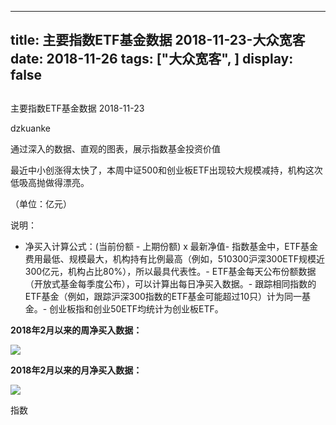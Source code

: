 
---
title:   主要指数ETF基金数据 2018-11-23-大众宽客
date: 2018-11-26
tags: ["大众宽客", ]
display: false
---


## 



主要指数ETF基金数据 2018-11-23




dzkuanke




通过深入的数据、直观的图表，展示指数基金投资价值


最近中小创涨得太快了，本周中证500和创业板ETF出现较大规模减持，机构这次低吸高抛做得漂亮。



（单位：亿元）

说明：
- 净买入计算公式：(当前份额 - 上期份额) x 最新净值- 指数基金中，ETF基金费用最低、规模最大，机构持有比例最高（例如，510300沪深300ETF规模近300亿元，机构占比80%），所以最具代表性。- ETF基金每天公布份额数据（开放式基金每季度公布），可以计算出每日净买入数据。- 跟踪相同指数的ETF基金（例如，跟踪沪深300指数的ETF基金可能超过10只）计为同一基金。- 创业板指和创业50ETF均统计为创业板ETF。


**2018年2月以来的****周****净买入数据：**

<img class="" data-copyright="0" data-ratio="0.6" data-s="300,640" src="https://mmbiz.qpic.cn/mmbiz_png/PKw3FQPmhIjlicTbytkpEMc4H11tbQV42km5Bk9dh1R05sY57ChrImfNejcqQmTvVYoNQBs19iaxTbxK14hrtA7A/640?wx_fmt=png" data-type="png" data-w="2000" style=""/>





**2018年2月以来的****月****净买入数据：**

<img class="" data-copyright="0" data-ratio="0.6" data-s="300,640" src="https://mmbiz.qpic.cn/mmbiz_png/PKw3FQPmhIjlicTbytkpEMc4H11tbQV42vryic5gwoQZz0Uqne2PxuawWZXBVgkQEv06Geia2C6iaS2KQzIxQvqHBg/640?wx_fmt=png" data-type="png" data-w="2000" style=""/>





指数












